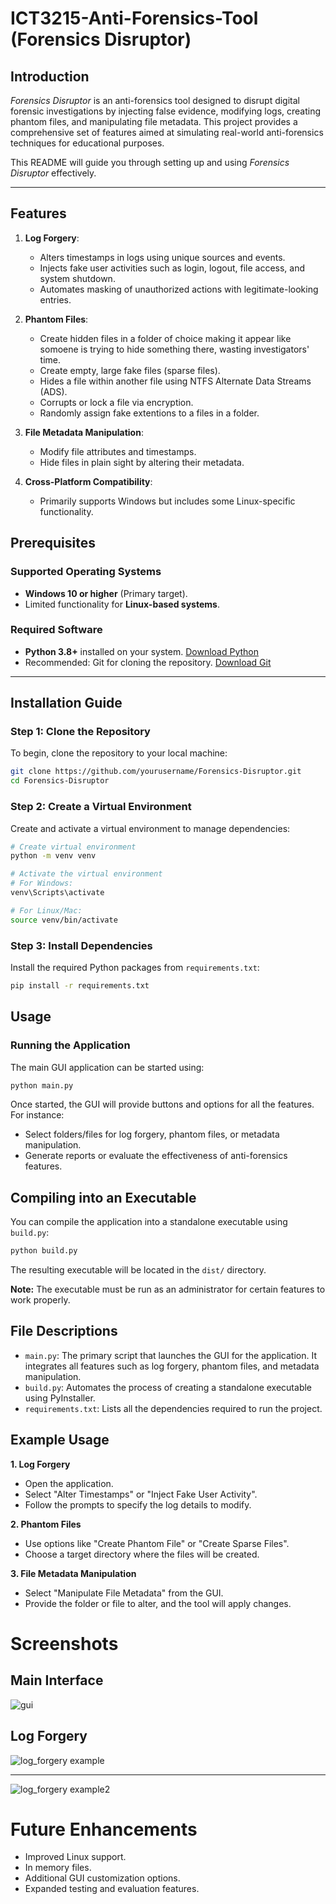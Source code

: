 # ICT3215-Anti-Forensics-Tool (Forensics Disruptor)

## Introduction
*Forensics Disruptor* is an anti-forensics tool designed to disrupt digital forensic investigations by injecting false evidence, modifying logs, creating phantom files, and manipulating file metadata. This project provides a comprehensive set of features aimed at simulating real-world anti-forensics techniques for educational purposes.

This README will guide you through setting up and using *Forensics Disruptor* effectively.

---

## Features
1. **Log Forgery**:
   - Alters timestamps in logs using unique sources and events.
   - Injects fake user activities such as login, logout, file access, and system shutdown.
   - Automates masking of unauthorized actions with legitimate-looking entries.

2. **Phantom Files**:
   - Create hidden files in a folder of choice making it appear like somoene is trying to hide something there, wasting investigators' time.
   - Create empty, large fake files (sparse files).
   - Hides a file within another file using NTFS Alternate Data Streams (ADS).
   - Corrupts or lock a file via encryption.
   - Randomly assign fake extentions to a files in a folder.

3. **File Metadata Manipulation**:
   - Modify file attributes and timestamps.
   - Hide files in plain sight by altering their metadata.

4. **Cross-Platform Compatibility**:
   - Primarily supports Windows but includes some Linux-specific functionality.

## Prerequisites

### Supported Operating Systems
- **Windows 10 or higher** (Primary target).
- Limited functionality for **Linux-based systems**.

### Required Software
- **Python 3.8+** installed on your system. [Download Python](https://www.python.org/downloads/)
- Recommended: Git for cloning the repository. [Download Git](https://git-scm.com/downloads)

---

## Installation Guide

### Step 1: Clone the Repository
To begin, clone the repository to your local machine:
```bash
git clone https://github.com/yourusername/Forensics-Disruptor.git
cd Forensics-Disruptor
```
### Step 2: Create a Virtual Environment
Create and activate a virtual environment to manage dependencies:
```bash
# Create virtual environment
python -m venv venv

# Activate the virtual environment
# For Windows:
venv\Scripts\activate

# For Linux/Mac:
source venv/bin/activate
```
### Step 3: Install Dependencies
Install the required Python packages from `requirements.txt`:
```bash
pip install -r requirements.txt
```

## Usage

### Running the Application

The main GUI application can be started using:
```bash
python main.py
```

Once started, the GUI will provide buttons and options for all the features. For instance:

- Select folders/files for log forgery, phantom files, or metadata manipulation.
- Generate reports or evaluate the effectiveness of anti-forensics features.

## Compiling into an Executable

You can compile the application into a standalone executable using `build.py`:

```bash
python build.py
```
The resulting executable will be located in the `dist/` directory.

**Note:** The executable must be run as an administrator for certain features to work properly.


## File Descriptions

- `main.py`: The primary script that launches the GUI for the application. It integrates all features such as log forgery, phantom files, and metadata manipulation.
- `build.py`: Automates the process of creating a standalone executable using PyInstaller.
- `requirements.txt`: Lists all the dependencies required to run the project.

## Example Usage

**1. Log Forgery**

- Open the application.
- Select "Alter Timestamps" or "Inject Fake User Activity".
- Follow the prompts to specify the log details to modify.

**2. Phantom Files**
- Use options like "Create Phantom File" or "Create Sparse Files".
- Choose a target directory where the files will be created.

**3. File Metadata Manipulation**
- Select "Manipulate File Metadata" from the GUI.
- Provide the folder or file to alter, and the tool will apply changes.

# Screenshots
## Main Interface

![gui](img/gui.png)

## Log Forgery

![log_forgery example](img/log_forgery.png)

---

![log_forgery example2](img/log_forgery2.png)

# Future Enhancements
- Improved Linux support.
- In memory files.
- Additional GUI customization options.
- Expanded testing and evaluation features.